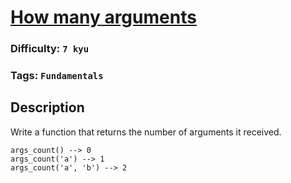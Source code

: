 # [How many arguments](https://www.codewars.com/kata/5c44b0b200ce187106452139)

### Difficulty: `7 kyu`

### Tags: `Fundamentals`

## Description

Write a function that returns the number of arguments it received.

```
args_count() --> 0
args_count('a') --> 1
args_count('a', 'b') --> 2
```